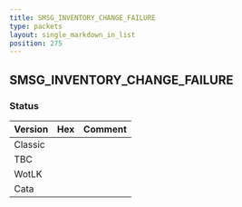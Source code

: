 ```yaml
---
title: SMSG_INVENTORY_CHANGE_FAILURE
type: packets
layout: single_markdown_in_list
position: 275
---
```


## SMSG_INVENTORY_CHANGE_FAILURE

### Status

Version | Hex | Comment
---------- | ---------- | ---------- 
Classic |  |  
TBC |  |  
WotLK |  |  
Cata |  |  
